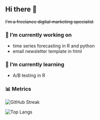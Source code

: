 ## Hi there 👋
~~I'm a freelance digital marketing specialist~~

### 🔭 I’m currently working on
- time series forecasting in R and python
- email newsletter template in html

### 🌱 I’m currently learning
-  A/B testing in R

### 📊 Metrics
![GitHub Streak](https://streak-stats.demolab.com/?user=rei620m&theme=icegray&card_height=170&card_width=495&border=e4e2e2)

![Top Langs](https://github-readme-stats.vercel.app/api/top-langs/?username=rei620m&layout=compact&theme=graywhite&card_width=495)
<!--
**rei620m/rei620m** is a ✨ _special_ ✨ repository because its `README.md` (this file) appears on your GitHub profile.

Here are some ideas to get you started:

- 🔭 I’m currently working on ...
- 🌱 I’m currently learning ...
- 👯 I’m looking to collaborate on ...
- 🤔 I’m looking for help with ...
- 💬 Ask me about ...
- 📫 How to reach me: ...
- 😄 Pronouns: ...
- ⚡ Fun fact: ...

![Top Langs](https://github-readme-stats-eight-ashen-88.vercel.app/api/top-langs/?username=rei620m&layout=compact)
-->
